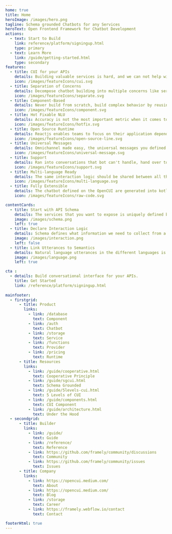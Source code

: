 ```yaml
---
home: true
title: Home
heroImage: /images/hero.png
tagline: Schema grounded Chatbots for any Services
heroText: Open Frontend Framework for Chatbot Development
actions:
  - text: Start to Build
    link: reference/platform/signingup.html
    type: primary
  - text: Learn More
    link: /guide/getting-started.html
    type: secondary
features:
  - title: CUI for your APIs
    details: Building valuable services is hard, and we can not help with that. But if you already have APIs, building conversational user interface for it should be easy, with OpenCUI.
    icon: /images/featureIcons/cui.svg
  - title: Separation of Concerns
    details: Decompose chatbot building into multiple concerns like service, interaction and language perception, so different aspects can be handled by different people.
    icon: /images/featureIcons/separate.svg
  - title: Component-Based
    details: Never build from scratch, build complex behavior by reusing black-box components, so you can focus on what you want instead of how to implement it.
    icon: /images/featureIcons/component.svg
  - title: Hot Fixable NLU 
    details: Accuracy is not the most important metric when it comes to dialog understanding. To deploy a chatbot into production, every thing need to be hot fixable by the operation team.
    icon: /images/featureIcons/hotfix.svg
  - title: Open Source Runtime
    details: Reactjs enables teams to focus on their application dependent interaction logic, instead of reinventing wheels. OpenCUI is doing the same for chatbots. 
    icon: /images/featureIcons/open-source-line.svg
  - title: Universal Messages
    details: Omnichannel made easy, the universal messages you defined once will get automatically translated into native message for each channel.  
    icon: /images/featureIcons/universal-message.svg
  - title: Support 
    details: Ran into conversations that bot can't handle, hand over to live agent with skill based routing, integration with any contact center software.
    icon: /images/featureIcons/support.svg
  - title: Multi-language Ready
    details: The same interaction logic should be shared between all the different languages, so that you can use people with entirely different skillsets for this. 
    icon: /images/featureIcons/multi-language.svg
  - title: Fully Extensible
    details: The chatbot defined on the OpenCUI are generated into kotlin code, which makes it easy to integrate with any channel, support and services, take full advantage of java/kotlin ecosystem.
    icon: /images/featureIcons/raw-code.svg

contentCards:
  - title: Start with API Schema
    details: The services that you want to expose is uniquely defined by API schema, which on one hand, capture the data type of the input and output parameter, and signature of the function, and on the other hand, represent the meaning user expression in the utterances. 
    image: /images/schema.png
    left: true
  - title: Declare Interaction Logic
    details: Schema defines what information we need to collect from a user in order to deliver the desired user experience. The interaction logic is driven by business logic and goals. OpenCUI provides a set of interaction annotation which a builder can use declaratively to describe what conversational experience they want to provide, and OpenCUI runtime will take care of the rest.
    image: /images/interaction.png
    left: false
  - title: Link Utterances to Semantics 
    details: Natural language utterances in the different languages is translated to and from schema event by OpenCUI dialog understanding and module. To control the language perception related behavior, the builder only needs to touch the language part of the relevant interaction annotation, by providing exemplars for user utterance and template for bot messaging. No machine learning (ML) and natural language understanding (NLU) training is needed, certainly no need for a Ph.D hire.
    image: /images/language.png
    left: true

cta :
  - details: Build conversational interface for your APIs.
    title: Get Started
    link: /reference/platform/signingup.html
    
mainfooter:
  - firstgrid:
      - title: Product
        links:
          - link: /database
            text: Component
          - link: /auth
            text: Chatbot
          - link: /storage
            text: Service
          - link: /functions
            text: Provider
          - link: /pricing
            text: Runtime
      - title: Resources
        links:
          - link: /guide/cooperative.html
            text: Cooperative Principle
          - link: /guide/sgcui.html
            text: Schema Grounded
          - link: /guide/5levels-cui.html
            text: 5 Levels of CUI
          - link: /guide/components.html
            text: CUI Component
          - link: /guide/architecture.html
            text: Under the Hood
  - secondgrid:
      - title: Builder
        links:
          - link: /guide/
            text: Guide
          - link: /reference/
            text: Reference
          - link: https://github.com/framely/community/discussions
            text: Community
          - link: https://github.com/framely/community/issues
            text: Issues
      - title: Company
        links:
          - link: https://opencui.medium.com/
            text: About
          - link: https://opencui.medium.com/
            text: Blog
          - link: /storage
            text: Career
          - link: https://framely.webflow.io/contact
            text: Contact

footerHtml: true 
---
```



